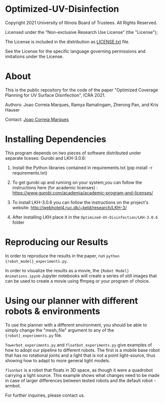 # Optimized-UV-Disinfection

Copyright 2021 University of Illinois Board of Trustees. All Rights Reserved.

Licensed under the “Non-exclusive Research Use License” (the "License");

The License is included in the distribution as [LICENSE.txt](https://github.com/joaomcm/Optimized-UV-Disinfection/blob/main/LICENSE.txt) file.

See the License for the specific language governing permissions and imitations under the License.


# About

This is the public repository for the code of the paper "Optimized Coverage Planning for UV Surface Disinfection", ICRA 2021.

Authors: Joao Correia Marques, Ramya Ramalingam, Zherong Pan, and Kris Hauser

Contact: [Joao Correia Marques](mailto:jmc12@illinois.edu)


# Installing Dependencies

This program depends on two pieces of software distributed under separate liceses: Gurobi and LKH-3.0.6:

1. Install the Python libraries contained in requirements.txt (pip install -r requirements.txt)

2. To get gurobi up and running on your system,you can follow the instructions here (for academic licenses) :       https://www.gurobi.com/academia/academic-program-and-licenses/

3. To install LKH-3.0.6 you can follow the instructions on the project's website: http://webhotel4.ruc.dk/~keld/research/LKH-3/

4. After installing LKH place it in the `Optimized-UV-Disinfection/LKH-3.0.6` folder


# Reproducing our Results

In order to reproduce the results in the paper,  run `python {robot_model}_experiments.py`.

In order to visualize the results as a movie, the `{Robot Model} Animations.ipynb` Jupyter notebooks will create a series of still images that can be used to create a movie using ffmpeg or your program of choice. 


# Using our planner with different robots & environments

To use the planner with a different environment, you should be able to simply change the "mesh_file" argument to any of the `{robot}_experiments.py` file.

`Towerbot_experiments.py` and `floatbot_experiments.py` give examples of how to adopt our pipeline to different robots. The first is a mobile base robot that has no rotational joints and a light that is not a point light-source, thus showing how to adapt to more general light models.  

`floatbot` is a robot that floats in 3D space, as though it were a quadrobot carrying a light source. This example shows what changes need to be made in case of larger differences between tested robots and the default robot - armbot.

For further inquiries, please contact us. 
